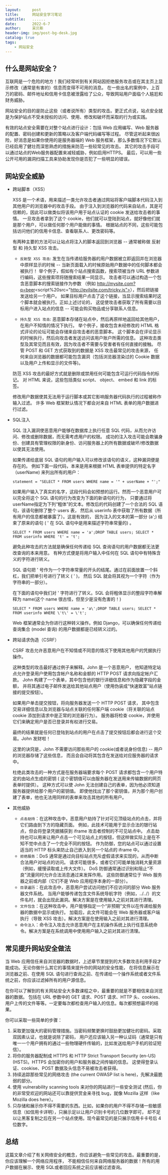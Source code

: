 ```yaml
---
layout:     post
title:      网站安全学习笔记
subtitle:   ......
date:       2022-6-7
author:     呆贝斯
header-img: img/post-bg-desk.jpg
catalog: true
tags:
    - 网站安全
---
```

## 什么是网站安全？
互联网是一个危险的地方！我们经常听到有关网站因拒绝服务攻击或在其主页上显示修改（通常是有害的）信息而变得不可用的消息。
在一些出名的案例中，上百万的密码、邮件地址和信用卡信息被泄露给了公众，导致网站用户面临个人尴尬和财务威胁。

网站安全的目的是防止这些（或者说所有）类型的攻击。更正式点说，站点安全就是为保护站点不受未授权的访问、使用、修改和破坏而采取的行为或实践。

有效的站点安全需要在对整个站点进行设计：包括 Web 应用编写、Web 服务器的配置、密码创建和更新的策略以及客户端代码编写等过程。
尽管这听起来很凶险，好消息是如果你使用的是服务器端的 Web 服务框架，那么多数情况下它默认已经启用了健壮而深思熟虑的措施来防范一些较常见的攻击。
其它的攻击手段可以通过站点的Web服务器配置来减轻威胁，例如启用HTTPS。
最后，可以用一些公开可用的漏洞扫描工具来协助发现你是否犯了一些明显的错误。

## 网站安全威胁
+ 跨站脚本（XSS）

    XSS 是一个术语，用来描述一类允许攻击者通过网站将客户端脚本代码注入到其他用户的浏览器中的攻击手段。
由于注入到浏览器的代码来自站点，其是可信赖的，因此可以做类似将该用户用于站点认证的 cookie 发送给攻击者的事情。
一旦攻击者拿到了这个 cookie，他们就可以登陆到站点，就好像他们就是那个用户，可以做任何那个用户能做的事情。
根据站点的不同，这些可能包括访问他们的信用卡信息、查看联系人、更改密码等。

    有两种主要的方法可以让站点将注入的脚本返回到浏览器 -- 通常被称做 反射型 和 持久型 XSS 攻击。

    + `反射型 XSS 攻击`: 发生在当传递给服务器的用户数据被立即返回并在浏览器中原样显示的时候 -- 当新页面载入的时候原始用户数据中的任何脚本都会被执行！ 
举个例子，假如有个站点搜索函数，搜索项被当作 URL 参数进行编码，这些搜索项将随搜索结果一同显示。
攻击者可以通过构造一个包含恶意脚本的搜索链接作为参数
（例如 http://mysite.com?q=beer<script%20src="http://evilsite.com/tricky.js"></script>），然后把链接发送给另一个用户。
如果目标用户点击了这个链接，当显示搜索结果时这个脚本就会被执行。正如上述讨论的，
这促使攻击者获取了所有需要以目标用户进入站点的信息 -- 可能会购买物品或分享联系人信息。

    + `持久型 XSS 攻击`: 恶意脚本存储在站点中，然后再原样地返回给其他用户，在用户不知情的情况下执行。 
举个例子，接收包含未经修改的 HTML 格式评论的论坛可能会存储来自攻击者的恶意脚本。
这个脚本会在评论显示的时候执行，然后向攻击者发送访问该用户账户所需的信息。
这种攻击类型及其常见而且有效，因为攻击者不需要与受害者有任何直接的接触。 
尽管 POST 和 GET 方式获取到的数据是 XSS 攻击最常见的攻击来源，
任何来自浏览器的数据都可能包含漏洞（包括浏览器渲染过的 Cookie 数据以及用户上传和显示的文件等)。

    防范 XSS 攻击的最好方式就是删除或禁用任何可能包含可运行代码指令的标记。
对 HTML 来说，这些包括类似 script、 object、 embed 和 link 的标签。

    修改用户数据使其无法用于运行脚本或其它影响服务器代码执行的过程被称作输入过滤。
许多 Web 框架默认情况下都会对来自 HTML 表单的用户数据进行过滤。

+ SQL注入

    SQL 注入漏洞使恶意用户能够在数据库上执行任意 SQL 代码，从而允许访问、修改或删除数据，而无需考虑用户的权限。
成功的注入攻击可能会欺骗身份、创建具有管理权限的新身份、访问服务器上的所有数据或破坏/修改数据以使其无法使用。

    如果传递给底层 SQL 语句的用户输入可以修改该语句的语义，这种漏洞便是存在的。
例如下面一段代码，本来是用来根据 HTML 表单提供的特定名字（userName) 来列出所有的用户：
    ```
    statement = "SELECT * FROM users WHERE name = '" + userName + "';"
    ```
    如果用户输入了真实的名字，这段代码会如预想的运行。然而一个恶意用户可以完全将这个 SQL 语句的行为改变为下面的新语句的行为，
只要通过将 userName指定为下列“粗体”的文本。修改后的代码创建了一个合法的 SQL 语句，该语句删除了整个 users 表，
然后从 userinfo 表中获取了所有数据（所有用户的信息都被暴露了）。这是有效的，
因为注入的文本的第一部分 (a';) 结束了原来的语句 ( ' 在 SQL 语句中是用来描述字符串常量的) 。
    ```
    SELECT * FROM users WHERE name = 'a';DROP TABLE users; SELECT * FROM userinfo WHERE 't' = 't';
    ```
    避免此种攻击的方法就是确保任何传递给 SQL 查询语句的用户数据都无法更改查询的本来用意。
有种方式便是将用户输入中任何在 SQL 语句中有特殊含义的字符进行转义。

     SQL 语句把 ' 号作为一个字符串常量的开头的结尾。通过在前面放置一个斜杠，我们把单引号进行了转义 ( \' )，
然后 SQL 就会将其视为一个字符（作为字符串的一部分）。

    在下面的语句中我们对 ' 字符进行了转义。SQL 会将粗体显示的整段字符串解释为 name(这个 name 很古怪，但至少是没有危害的！)
    ```
    SELECT * FROM users WHERE name = 'a\';DROP TABLE users; SELECT * FROM userinfo WHERE \'t\' = \'t';
    ```
    Web 框架通常会为你进行这种转义操作。例如 Django，可以确保任何传递给查询集合 (model 查询) 的用户数据都是已经转义过的。

+ 跨站请求伪造（CSRF）

    CSRF 攻击允许恶意用户在不知情或不同意的情况下使用其他用户的凭据执行操作。

    这种类型的攻击最好通过例子来解释。John 是一个恶意用户，
他知道特定站点允许登录用户使用包含帐户名称和金额的 HTTP POST 请求向指定帐户汇款。
John 构建了一个表单，其中包含他的银行详细信息和作为​​隐藏字段的金额，
并将其通过电子邮件发送给其他站点用户（使用伪装成“快速致富”站点链接的提交按钮）。

    如果用户单击提交按钮，将向服务器发送一个 HTTP POST 请求，
其中包含交易详细信息以及浏览器与站点关联的任何客户端 cookie（将关联的站点 cookie 添加到请求中是正常的浏览器行为）。
服务器将检查 cookie，并使用它们来确定用户是否已登录并有权进行交易。

    最终的结果就是任何已登陆到站点的用户在点击了提交按钮后都会进行这个交易。John 发财啦！

    这里的诀窍是，John 不需要访问那些用户的 cookie(或者说身份信息) -- 用户的浏览器存储了这些信息，
而且会自动将其包含在发送给对应服务器的请求中。

    杜绝此类攻击的一种方式是在服务器端要求每个 POST 请求都包含一个用户特定的由站点生成的密钥 
( 这个密钥值可以由服务器在发送用来传输数据的网页表单时提供）。
这种方式可以使 John 无法创建自己的表单，因为他必须知道服务器提供给那个用户的密钥值。
即使他找出了那个密钥值，并为那个用户创建了表单，他也无法用同样的表单来攻击其他的所有用户。


+ 其他威胁
    + `点击劫持`：在这种攻击中，恶意用户劫持了针对可见顶级站点的点击，并将它们路由到下方的隐藏页面。
  例如，此技术可能用于显示合法的银行站点，但会将登录凭据捕获到 iframe 攻击者控制的不可见站点中。
  点击劫持也可以用来让用户点击一个可见站点上的按钮，但这样做实际上是在不知不觉中点击了一个完全不同的按钮。
  作为防御，您的站点可以通过设置适当的 HTTP 标头来防止自己嵌入到另一个站点的 iframe 中。
    + `拒绝服务`：DoS 通常是通过向目标站点充斥虚假请求来实现的，从而中断合法用户对站点的访问。
请求可能很多，或者它们可能单独消耗大量资源（例如，缓慢读取或上传大文件）。
DoS 防御通常通过识别和阻止“不良”流量同时允许合法消息通过来发挥作用。
这些防御通常位于 Web 服务器之前或内部（它们不是 Web 应用程序本身的一部分）。
    + `目录遍历`：在此攻击中，恶意用户尝试访问他们不应访问的部分 Web 服务器文件系统。
当用户能够传递包含文件系统导航字符（例如，../../）的文件名时，就会出现此漏洞。解决方案是在使用输入之前对其进行清理。
    + `文件包含`：在这种攻击中，用户能够指定一个“非预期”文件以在传递给服务器的数据中显示或执行。
加载后，此文件可能会在 Web 服务器或客户端执行（导致 XSS 攻击）。解决方案是在使用输入之前对其进行清理。
    + `命令注入`：命令注入攻击允许恶意用户在主机操作系统上执行任意系统命令。解决方案是在系统调用中使用用户输入之前对其进行清理。

## 常见提升网站安全做法
当 Web 应用信任来自浏览器的数据时，上述章节里提到的大多数攻击利用手段才能成功。无论你做什么其它的事情来提升你的网站的安全性能，
在将信息展示在浏览器之前、在使用 SQL 语句进行查询之前、在传递给一个操作系统或者文件系统之前，你应该过滤掉所有的用户源信息。

在你可以了解到的有关网站安全大多数课程之中，最重要的就是不要相信来自浏览器的数据。
包括在 URL 参数中的 GET 请求、POST 请求、HTTP 头、cookies、用户上传的文件等等。一定要每次都检查用户输入的信息。每次都预想最坏的结果。

你可以采取一些简单的步骤：
1. 采取更加强大的密码管理措施。当密码频繁更换时鼓励更加健壮的密码。采取双因素认证，也就是说除了密码，
用户还应该输入另一种认证码（通常是只有唯一一个用户拥有的通过一些物理硬件传输的，比如发送给用户手机的验证短信）。
2. 将你的服务器配制成 HTTPS 和 HTTP Strict Transport Security (en-US) (HSTS)。HTTPS 会加密你的用户和服务器之间传输的信息。
这使得登录认证、cookise、POST 数据及头信息不易被攻击者获得。
3. 持续追踪那些常见的网络攻击 (the current OWASP list is here)，先解决最脆弱的部分。
4. 使用 vulnerability scanning tools 来对你的网站进行一些安全测试 
(然后，你的非常受欢迎的网站还可以靠提供赏金来寻找 bug，就像 Mozilla 这样（like Mozilla does here）。
5. 只存储和展示你不得不需要的东西。比如，如果你的用户不得不存储一些敏感信息（如信用卡详明），只展示足以让用户识别卡号的几位数字即可，
却不足以让黑客复制之后在另一个站点使用。现今最常见的是只展示信用卡卡号后 4 位数字。

## 总结

这篇文章介绍了有关网络安全的概念，你应该避免一些常见的攻击。最重要的是，你应该理解一个网络应用程序，
不能相信任何来自网络服务器的数据！所有的用户数据在展示、使用 SQL或者回应系统之前应该被过滤查询。